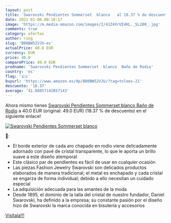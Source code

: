 ```yaml
---
layout: post
title: 'Swarovski Pendientes Sommerset  blanco   al 18.37 % de descuento'
date: 2021-01-06 00:16:17
image: 'https://m.media-amazon.com/images/I/41Z4XrUI4KL._SL200_.jpg'
comments: true
category: ofertas
author: ring
slug: 'B00BW52VJU-es'
actualPrice: 40.0 EUR
currency: EUR
price: 40.0
comparePrice: 49.0 EUR
prodname: 'Swarovski Pendientes Sommerset  blanco  Baño de Rodio'
country: 'es'
flag: '🇪🇸'
buyurl: 'https://www.amazon.es/dp/B00BW52VJU/?tag=tolees-21'
descuento: '18.37'
average: '41.08857142857143'
---
```


Ahora mismo tienes [Swarovski Pendientes Sommerset  blanco  Baño de Rodio](https://www.amazon.es/dp/B00BW52VJU/?tag=tolees-21) a 40.0 EUR (original: 49.0 EUR) (18.37 %  de descuento) en el siguiente enlace!

[![Swarovski Pendientes Sommerset  blanco  ](https://m.media-amazon.com/images/I/41Z4XrUI4KL._SL200_.jpg)](https://www.amazon.es/dp/B00BW52VJU/?tag=tolees-21)

🔎:

- El borde exterior de cada aro chapado en rodio viene delicadamente adornado con pavé de cristal transparente, lo que le aporta un brillo suave a este diseño atemporal
- Este clásico par de pendientes es fácil de usar en cualquier ocasión
- Las piezas Fashion Jewelry Swarovski son delicados productos elaborados de manera tradicional; el metal es enchapado y cada cristal se engarza de forma individual; debido a ello necesitan un cuidado especial
- La adquisición adecuada para las amantes de la moda
- Desde 1895, el dominio de la talla del cristal de nuestro fundador, Daniel Swarovski, ha definido a la empresa; su constante pasión por el diseño hizo de Swarovski la marca conocida en bisutería y accesorios

[Visítala!!!](https://www.amazon.es/dp/B00BW52VJU/?tag=tolees-21)
